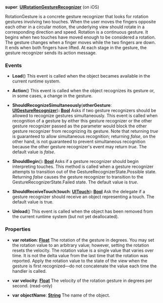 **super**: **[UIRotationGestureRecognizer](UIRotationGestureRecognizer.md)** (on iOS)

RotationGesture is a concrete gesture recognizer that looks for rotation gestures involving two touches. When the user moves the fingers opposite each other in a circular motion, the underlying view should rotate in a corresponding direction and speed. Rotation is a continuous gesture. It begins when two touches have moved enough to be considered a rotation. The gesture changes when a finger moves while the two fingers are down. It ends when both fingers have lifted. At each stage in the gesture, the gesture recognizer sends its action message.

### Events

* **Load**()
This event is called when the object becames available in the current runtime system.

* **Action**()
This event is called when the object recognizes its gesture or, in some cases, a change in the gesture.

* **ShouldRecognizeSimultaneously**(**otherGesture**: **[UIGestureRecognizer](UIGestureRecognizer.md)**)<strong>: [Bool](../gravity/bool.md)</strong> 
Asks if two gesture recognizers should be allowed to recognize gestures simultaneously. This event is called when recognition of a gesture by either this gesture recognizer or the other gesture recognizer passed as the parameter would block the other gesture recognizer from recognizing its gesture. Note that returning <i>true</i> is guaranteed to allow simultaneous recognition; returning <i>false</i>, on the other hand, is not guaranteed to prevent simultaneous recognition because the other gesture recognizer's event may return <i>true</i>. The default value is <i>false</i>.

* **ShouldBegin**()<strong>: [Bool](../gravity/bool.md)</strong> 
Asks if a gesture recognizer should begin interpreting touches. This method is called when a gesture recognizer attempts to transition out of the GestureRecognizerState.Possible state. Returning <i>false</i> causes the gesture recognizer to transition to the GestureRecognizerState.Failed state. The default value is <i>true</i>.

* **ShouldReceiveTouch**(**touch**: **[UITouch](UITouch.md)**)<strong>: [Bool](../gravity/bool.md)</strong> 
Ask the delegate if a gesture recognizer should receive an object representing a touch. The default value is true.

* **Unload**()
This event is called when the object has been removed from the current runtime system (but not yet deallocated).



### Properties

* **var** **rotation**: **[Float](../gravity/float.md)**
The rotation of the gesture in degrees. You may set the rotation value to an arbitrary value; however, setting the rotation resets the velocity. The rotation value is a single value that varies over time. It is not the delta value from the last time that the rotation was reported. Apply the rotation value to the state of the view when the gesture is first recognized—do not concatenate the value each time the handler is called.

* **var** **velocity**: **[Float](../gravity/float.md)**
The velocity of the rotation gesture in degrees per second. \(read-only\)

* **var** **objectName**: **[String](../gravity/string.md)**
The name of the object.






